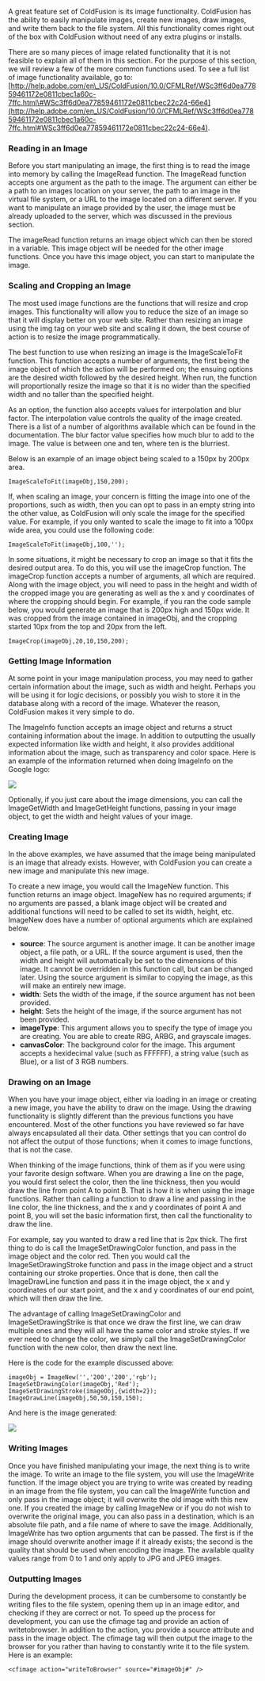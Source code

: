 A great feature set of ColdFusion is its image functionality. ColdFusion
has the ability to easily manipulate images, create new images, draw
images, and write them back to the file system. All this functionality
comes right out of the box with ColdFusion without need of any extra
plugins or installs.

There are so many pieces of image related functionality that it is not
feasible to explain all of them in this section. For the purpose of this
section, we will review a few of the more common functions used. To see
a full list of image functionality available, go to:
[http://help.adobe.com/en\_US/ColdFusion/10.0/CFMLRef/WSc3ff6d0ea77859461172e0811cbec1a60c-7ffc.html\#WSc3ff6d0ea77859461172e0811cbec22c24-66e4](http://help.adobe.com/en_US/ColdFusion/10.0/CFMLRef/WSc3ff6d0ea77859461172e0811cbec1a60c-7ffc.html#WSc3ff6d0ea77859461172e0811cbec22c24-66e4).

### Reading in an Image

Before you start manipulating an image, the first thing is to read the
image into memory by calling the ImageRead function. The ImageRead
function accepts one argument as the path to the image. The argument can
either be a path to an images location on your server, the path to an
image in the virtual file system, or a URL to the image located on a
different server. If you want to manipulate an image provided by the
user, the image must be already uploaded to the server, which was
discussed in the previous section.

The imageRead function returns an image object which can then be stored
in a variable. This image object will be needed for the other image
functions. Once you have this image object, you can start to manipulate
the image.

### Scaling and Cropping an Image

The most used image functions are the functions that will resize and
crop images. This functionality will allow you to reduce the size of an
image so that it will display better on your web site. Rather than
resizing an image using the img tag on your web site and scaling it
down, the best course of action is to resize the image programmatically.

The best function to use when resizing an image is the ImageScaleToFit
function. This function accepts a number of arguments, the first being
the image object of which the action will be performed on; the ensuing
options are the desired width followed by the desired height. When run,
the function will proportionally resize the image so that it is no wider
than the specified width and no taller than the specified height.

As an option, the function also accepts values for interpolation and
blur factor. The interpolation value controls the quality of the image
created. There is a list of a number of algorithms available which can
be found in the documentation. The blur factor value specifies how much
blur to add to the image. The value is between one and ten, where ten is
the blurriest.

Below is an example of an image object being scaled to a 150px by 200px
area.

    ImageScaleToFit(imageObj,150,200);

If, when scaling an image, your concern is fitting the image into one of
the proportions, such as width, then you can opt to pass in an empty
string into the other value, as ColdFusion will only scale the image for
the specified value. For example, if you only wanted to scale the image
to fit into a 100px wide area, you could use the following code:

    ImageScaleToFit(imageObj,100,'');

In some situations, it might be necessary to crop an image so that it
fits the desired output area. To do this, you will use the imageCrop
function. The imageCrop function accepts a number of arguments, all
which are required. Along with the image object, you will need to pass
in the height and width of the cropped image you are generating as well
as the x and y coordinates of where the cropping should begin. For
example, if you ran the code sample below, you would generate an image
that is 200px high and 150px wide. It was cropped from the image
contained in imageObj, and the cropping started 10px from the top and
20px from the left.

    ImageCrop(imageObj,20,10,150,200);

### Getting Image Information

At some point in your image manipulation process, you may need to gather
certain information about the image, such as width and height. Perhaps
you will be using it for logic decisions, or possibly you wish to store
it in the database along with a record of the image. Whatever the
reason, ColdFusion makes it very simple to do.

The ImageInfo function accepts an image object and returns a struct
containing information about the image. In addition to outputting the
usually expected information like width and height, it also provides
additional information about the image, such as transparency and color
space. Here is an example of the information returned when doing
ImageInfo on the Google logo:

![](/assets/img/image_process_google_logo.png)

Optionally, if you just care about the image dimensions, you can call
the ImageGetWidth and ImageGetHeight functions, passing in your image
object, to get the width and height values of your image.

### Creating Image

In the above examples, we have assumed that the image being manipulated
is an image that already exists. However, with ColdFusion you can create
a new image and manipulate this new image.

To create a new image, you would call the ImageNew function. This
function returns an image object. ImageNew has no required arguments; if
no arguments are passed, a blank image object will be created and
additional functions will need to be called to set its width, height,
etc. ImageNew does have a number of optional arguments which are
explained below.

-   **source**: The source argument is another image. It can be another
    image object, a file path, or a URL. If the source argument is used,
    then the width and height will automatically be set to the
    dimensions of this image. It cannot be overridden in this function
    call, but can be changed later. Using the source argument is similar
    to copying the image, as this will make an entirely new image.
-   **width**: Sets the width of the image, if the source argument has
    not been provided.
-   **height**: Sets the height of the image, if the source argument has
    not been provided.
-   **imageType**: This argument allows you to specify the type of image
    you are creating. You are able to create RBG, ARBG, and grayscale
    images.
-   **canvasColor**: The background color for the image. This argument
    accepts a hexidecimal value (such as FFFFFF), a string value (such
    as Blue), or a list of 3 RGB numbers.

### Drawing on an Image

When you have your image object, either via loading in an image or
creating a new image, you have the ability to draw on the image. Using
the drawing functionality is slightly different than the previous
functions you have encountered. Most of the other functions you have
reviewed so far have always encapsulated all their data. Other settings
that you can control do not affect the output of those functions; when
it comes to image functions, that is not the case.

When thinking of the image functions, think of them as if you were using
your favorite design software. When you are drawing a line on the page,
you would first select the color, then the line thickness, then you
would draw the line from point A to point B. That is how it is when
using the image functions. Rather than calling a function to draw a line
and passing in the line color, the line thickness, and the x and y
coordinates of point A and point B, you will set the basic information
first, then call the functionality to draw the line.

For example, say you wanted to draw a red line that is 2px thick. The
first thing to do is call the ImageSetDrawingColor function, and pass in
the image object and the color red. Then you would call the
ImageSetDrawingStroke function and pass in the image object and a struct
containing our stroke properties. Once that is done, then call the
ImageDrawLine function and pass it in the image object, the x and y
coordinates of our start point, and the x and y coordinates of our end
point, which will then draw the line.

The advantage of calling ImageSetDrawingColor and ImageSetDrawingStrike
is that once we draw the first line, we can draw multiple ones and they
will all have the same color and stroke styles. If we ever need to
change the color, we simply call the ImageSetDrawingColor function with
the new color, then draw the next line.

Here is the code for the example discussed above:

    imageObj = ImageNew('','200','200','rgb');
    ImageSetDrawingColor(imageObj,'Red');
    ImageSetDrawingStroke(imageObj,{width=2});
    ImageDrawLine(imageObj,50,50,150,150);

And here is the image generated:

![](/assets/img/imagemanipulation_image_draw.png)

### Writing Images

Once you have finished manipulating your image, the next thing is to
write the image. To write an image to the file system, you will use the
ImageWrite function. If the image object you are trying to write was
created by reading in an image from the file system, you can call the
ImageWrite function and only pass in the image object; it will overwrite
the old image with this new one. If you created the image by calling
ImageNew or if you do not wish to overwrite the original image, you can
also pass in a destination, which is an absolute file path, and a file
name of where to save the image. Additionally, ImageWrite has two option
arguments that can be passed. The first is if the image should overwrite
another image if it already exists; the second is the quality that
should be used when encoding the image. The available quality values
range from 0 to 1 and only apply to JPG and JPEG images.

### Outputting Images

During the development process, it can be cumbersome to constantly be
writing files to the file system, opening them up in an image editor,
and checking if they are correct or not. To speed up the process for
development, you can use the cfimage tag and provide an action of
writetobrowser. In addition to the action, you provide a source
attribute and pass in the image object. The cfimage tag will then output
the image to the browser for you rather than having to constantly write
it to the file system. Here is an example:

    <cfimage action="writeToBrowser" source="#imageObj#" />

